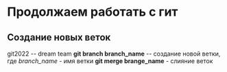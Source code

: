 # Продолжаем работать с гит

## Создание новых веток

git2022 -- dream team
**git branch branch_name** -- создание новой ветки, где *branch_name* - имя ветки
**git merge brange_name** - слияние веток
